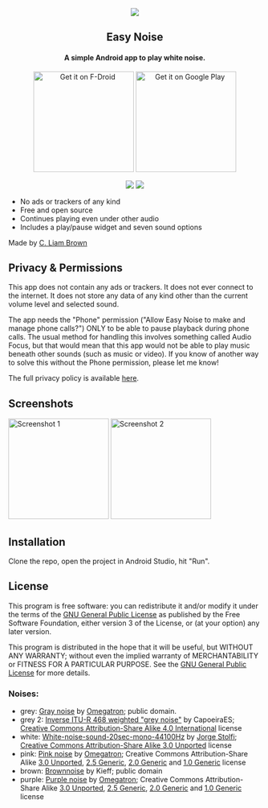 <p align="center"><img src="https://raw.githubusercontent.com/cliambrown/EasyNoise/master/app/src/main/res/mipmap-xhdpi/launcher.png"></a></p>

<h2 align="center"><b>Easy Noise</b></h2>

<h4 align="center">A simple Android app to play white noise.</h4>

<p align="center">
<a href='https://www.f-droid.org/en/packages/com.cliambrown.easynoise/'><img alt='Get it on F-Droid' width="200px" src='https://fdroid.gitlab.io/artwork/badge/get-it-on.png'/></a>
<a href='https://play.google.com/store/apps/details?id=com.cliambrown.easynoise'><img alt='Get it on Google Play' width="200px" src='https://play.google.com/intl/en_us/badges/static/images/badges/en_badge_web_generic.png'/></a>
</p>

<p align="center">
<a href="https://github.com/cliambrown/EasyNoise/releases" alt="GitHub release"><img src="https://img.shields.io/github/v/release/cliambrown/EasyNoise"></a>
<a href="https://www.gnu.org/licenses/gpl-3.0" alt="License: GPLv3"><img src="https://img.shields.io/badge/License-GPL%20v3-blue.svg"></a>
</p>

* No ads or trackers of any kind
* Free and open source
* Continues playing even under other audio
* Includes a play/pause widget and seven sound options

Made by [C. Liam Brown](https://cliambrown.com)

## Privacy & Permissions

This app does not contain any ads or trackers. It does not ever connect to the internet. It does not store
any data of any kind other than the current volume level and selected sound.

The app needs the "Phone" permission ("Allow Easy Noise to make and manage phone calls?") ONLY to be
able to pause playback during phone calls. The usual method for handling this involves something called 
Audio Focus, but that would mean that this app would not be able to play music beneath other sounds (such 
as music or video). If you know of another way to solve this without the Phone permission, please let me know!

The full privacy policy is available <a href="https://github.com/cliambrown/EasyNoise/blob/master/PRIVACY.md">here</a>.

## Screenshots

<a href="https://raw.githubusercontent.com/cliambrown/EasyNoise/master/easy_noise_screenshot_1.png"><img src="https://raw.githubusercontent.com/cliambrown/EasyNoise/master/easy_noise_screenshot_1.png" width="200px" alt="Screenshot 1"></a> <a href="https://raw.githubusercontent.com/cliambrown/EasyNoise/master/easy_noise_screenshot_2.png"><img src="https://raw.githubusercontent.com/cliambrown/EasyNoise/master/easy_noise_screenshot_2.png" width="200px" alt="Screenshot 2"></a>

## Installation

Clone the repo, open the project in Android Studio, hit "Run".

## License

This program is free software: you can redistribute it and/or modify it under the terms of the [GNU General Public License](https://www.gnu.org/licenses/gpl.html) as published by the Free Software Foundation, either version 3 of the License, or (at your option) any later version.

This program is distributed in the hope that it will be useful, but WITHOUT ANY WARRANTY; without even the implied warranty of MERCHANTABILITY or FITNESS FOR A PARTICULAR PURPOSE. See the [GNU General Public License](https://www.gnu.org/licenses/gpl.html) for more details.

### Noises:

* grey: [Gray noise](https://commons.wikimedia.org/w/index.php?title=File%3AGray_noise.ogg) by [Omegatron](https://commons.wikimedia.org/wiki/User:Omegatron); public domain.
* grey 2: [Inverse ITU-R 468 weighted "grey noise"](https://commons.wikimedia.org/w/index.php?title=File%3AInverse_ITU-R_468_weighted_%22grey_noise%22.ogg) by CapoeiraES;  [Creative Commons Attribution-Share Alike 4.0 International](https://creativecommons.org/licenses/by-sa/4.0/deed.en) license
* white: [White-noise-sound-20sec-mono-44100Hz](https://commons.wikimedia.org/w/index.php?title=File%3AWhite-noise-sound-20sec-mono-44100Hz.ogg) by [Jorge Stolfi](https://commons.wikimedia.org/wiki/User:Jorge_Stolfi); [Creative Commons Attribution-Share Alike 3.0 Unported](https://creativecommons.org/licenses/by-sa/3.0/deed.en) license
* pink: [Pink noise](https://commons.wikimedia.org/w/index.php?title=File%3APink_noise.ogg) by [Omegatron](https://commons.wikimedia.org/wiki/User:Omegatron); Creative Commons Attribution-Share Alike [3.0 Unported](https://creativecommons.org/licenses/by-sa/3.0/deed.en), [2.5 Generic](https://creativecommons.org/licenses/by-sa/2.5/deed.en), [2.0 Generic](https://creativecommons.org/licenses/by-sa/2.0/deed.en) and [1.0 Generic](https://creativecommons.org/licenses/by-sa/1.0/deed.en) license
* brown: [Brownnoise](https://en.wikipedia.org/wiki/File:Brownnoise.ogg) by Kieff; public domain
* purple: [Purple noise](https://commons.wikimedia.org/w/index.php?title=File%3APurple_noise.ogg) by [Omegatron](https://commons.wikimedia.org/wiki/User:Omegatron); Creative Commons Attribution-Share Alike [3.0 Unported](https://creativecommons.org/licenses/by-sa/3.0/deed.en), [2.5 Generic](https://creativecommons.org/licenses/by-sa/2.5/deed.en), [2.0 Generic](https://creativecommons.org/licenses/by-sa/2.0/deed.en) and [1.0 Generic](https://creativecommons.org/licenses/by-sa/1.0/deed.en) license